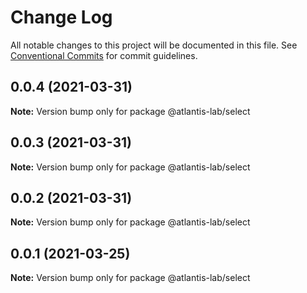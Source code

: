 # Change Log

All notable changes to this project will be documented in this file.
See [Conventional Commits](https://conventionalcommits.org) for commit guidelines.

## 0.0.4 (2021-03-31)

**Note:** Version bump only for package @atlantis-lab/select





## 0.0.3 (2021-03-31)

**Note:** Version bump only for package @atlantis-lab/select





## 0.0.2 (2021-03-31)

**Note:** Version bump only for package @atlantis-lab/select





## 0.0.1 (2021-03-25)

**Note:** Version bump only for package @atlantis-lab/select
